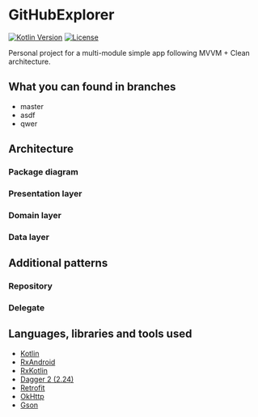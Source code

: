 # GitHubExplorer
[![Kotlin Version](https://img.shields.io/badge/kotlin-1.3.50-blue.svg)](http://kotlinlang.org/)
[![License](https://img.shields.io/badge/License-Apache%202.0-blue.svg)](http://www.apache.org/licenses/LICENSE-2.0)

Personal project for a multi-module simple app following MVVM + Clean architecture.

## What you can found in branches
* master
* asdf
* qwer

## Architecture


### Package diagram


### Presentation layer


### Domain layer


### Data layer


## Additional patterns


### Repository


### Delegate


## Languages, libraries and tools used
* [Kotlin](https://kotlinlang.org/)
* [RxAndroid](https://github.com/ReactiveX/RxAndroid)
* [RxKotlin](https://github.com/ReactiveX/RxKotlin)
* [Dagger 2 (2.24)](https://github.com/google/dagger)
* [Retrofit](https://github.com/square/retrofit)
* [OkHttp](https://github.com/square/okhttp/)
* [Gson](https://github.com/google/gson)

